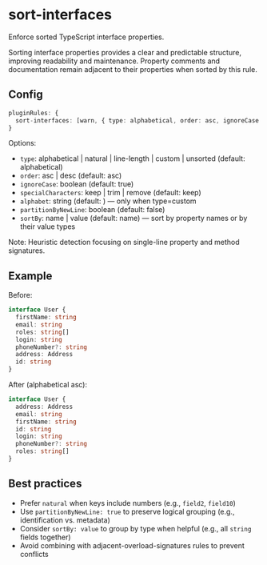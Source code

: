 # sort-interfaces

Enforce sorted TypeScript interface properties.

Sorting interface properties provides a clear and predictable structure, improving readability and maintenance. Property comments and documentation remain adjacent to their properties when sorted by this rule.

## Config

```ts
pluginRules: {
  sort-interfaces: [warn, { type: alphabetical, order: asc, ignoreCase: true }],
}
```

Options:

- `type`: alphabetical | natural | line-length | custom | unsorted (default: alphabetical)
- `order`: asc | desc (default: asc)
- `ignoreCase`: boolean (default: true)
- `specialCharacters`: keep | trim | remove (default: keep)
- `alphabet`: string (default: ) — only when type=custom
- `partitionByNewLine`: boolean (default: false)
- `sortBy`: name | value (default: name) — sort by property names or by their value types

Note: Heuristic detection focusing on single-line property and method signatures.

## Example

Before:

```ts
interface User {
  firstName: string
  email: string
  roles: string[]
  login: string
  phoneNumber?: string
  address: Address
  id: string
}
```

After (alphabetical asc):

```ts
interface User {
  address: Address
  email: string
  firstName: string
  id: string
  login: string
  phoneNumber?: string
  roles: string[]
}
```

## Best practices

- Prefer `natural` when keys include numbers (e.g., `field2`, `field10`)
- Use `partitionByNewLine: true` to preserve logical grouping (e.g., identification vs. metadata)
- Consider `sortBy: value` to group by type when helpful (e.g., all `string` fields together)
- Avoid combining with adjacent-overload-signatures rules to prevent conflicts
